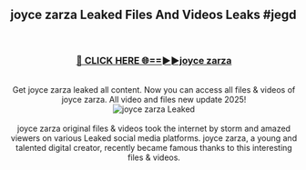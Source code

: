 ## joyce zarza Leaked Files And Videos Leaks #jegd
<br>
<div align="center">
<h3><a href="https://watchclip.my.id/joyce zarza" rel="nofollow">🔴 CLICK HERE 🌐==►►joyce zarza</a></h3>
<br>
Get joyce zarza leaked all content. Now you can access all files & videos of joyce zarza. All video and files new update 2025!
<br>
<a href="https://watchclip.my.id/joyce zarza" rel="nofollow" data-target="animated-image.originalLink"><img src="https://i.ibb.co.com/WyWwxjT/player-gif2.gif" alt="joyce zarza Leaked" style="max-width: 100%; display: inline-block;" data-target="animated-image.originalImage"></a>
<br><br>
joyce zarza original files & videos took the internet by storm and amazed viewers on various Leaked social media platforms. joyce zarza, a young and talented digital creator, recently became famous thanks to this interesting files & videos.
</div>
<br>